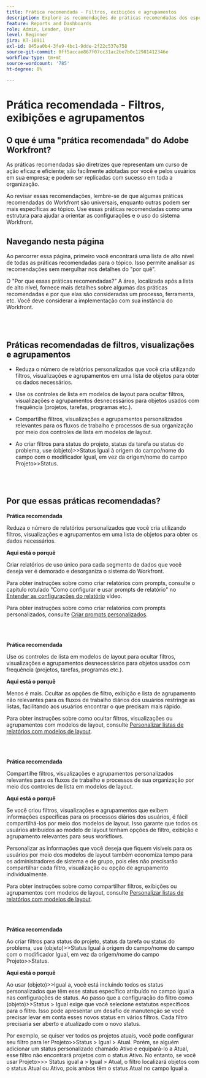 ```yaml
---
title: Prática recomendada - Filtros, exibições e agrupamentos
description: Explore as recomendações de práticas recomendadas dos especialistas do Adobe Workfront sobre a configuração, o gerenciamento e o uso de filtros, visualizações e agrupamentos do Workfront.
feature: Reports and Dashboards
role: Admin, Leader, User
level: Beginner
jira: KT-10911
exl-id: 845aa0b4-3fe9-4bc1-9dde-2f22c537e758
source-git-commit: 0ff5accae867f07cc31ac2be7b0c12981412346e
workflow-type: tm+mt
source-wordcount: '785'
ht-degree: 0%

---
```


# Prática recomendada - Filtros, exibições e agrupamentos

## O que é uma &quot;prática recomendada&quot; do Adobe Workfront?

As práticas recomendadas são diretrizes que representam um curso de ação eficaz e eficiente; são facilmente adotadas por você e pelos usuários em sua empresa; e podem ser replicadas com sucesso em toda a organização.

Ao revisar essas recomendações, lembre-se de que algumas práticas recomendadas do Workfront são universais, enquanto outras podem ser mais específicas ao tópico. Use essas práticas recomendadas como uma estrutura para ajudar a orientar as configurações e o uso do sistema Workfront.

## Navegando nesta página

Ao percorrer essa página, primeiro você encontrará uma lista de alto nível de todas as práticas recomendadas para o tópico. Isso permite analisar as recomendações sem mergulhar nos detalhes do &quot;por quê&quot;.

O &quot;Por que essas práticas recomendadas?&quot; A área, localizada após a lista de alto nível, fornece mais detalhes sobre algumas das práticas recomendadas e por que elas são consideradas um processo, ferramenta, etc. Você deve considerar a implementação com sua instância do Workfront.

</br>
</br>

## Práticas recomendadas de filtros, visualizações e agrupamentos

* Reduza o número de relatórios personalizados que você cria utilizando filtros, visualizações e agrupamentos em uma lista de objetos para obter os dados necessários.

* Use os controles de lista em modelos de layout para ocultar filtros, visualizações e agrupamentos desnecessários para objetos usados com frequência (projetos, tarefas, programas etc.).

* Compartilhe filtros, visualizações e agrupamentos personalizados relevantes para os fluxos de trabalho e processos de sua organização por meio dos controles de lista em modelos de layout.

* Ao criar filtros para status do projeto, status da tarefa ou status do problema, use (objeto)>>Status Igual à origem do campo/nome do campo com o modificador Igual, em vez da origem/nome do campo Projeto>>Status.

</br>
</br>

## Por que essas práticas recomendadas?

**Prática recomendada**

Reduza o número de relatórios personalizados que você cria utilizando filtros, visualizações e agrupamentos em uma lista de objetos para obter os dados necessários.

**Aqui está o porquê**

Criar relatórios de uso único para cada segmento de dados que você deseja ver é demorado e desorganiza o sistema do Workfront.

Para obter instruções sobre como criar relatórios com prompts, consulte o capítulo rotulado &quot;Como configurar e usar prompts de relatório&quot; no [Entender as configurações do relatório](https://experienceleague.adobe.com/docs/workfront-learn/tutorials-workfront/reporting/basic-reporting/report-settings.html) vídeo.

Para obter instruções sobre como criar relatórios com prompts personalizados, consulte [Criar prompts personalizados](https://experienceleague.adobe.com/docs/workfront-learn/tutorials-workfront/reporting/intermediate-reporting/custom-prompts.html).

</br>
</br>

**Prática recomendada**

Use os controles de lista em modelos de layout para ocultar filtros, visualizações e agrupamentos desnecessários para objetos usados com frequência (projetos, tarefas, programas etc.).

**Aqui está o porquê**

Menos é mais. Ocultar as opções de filtro, exibição e lista de agrupamento não relevantes para os fluxos de trabalho diários dos usuários restringe as listas, facilitando aos usuários encontrar o que precisam mais rápido.

Para obter instruções sobre como ocultar filtros, visualizações ou agrupamentos com modelos de layout, consulte [Personalizar listas de relatórios com modelos de layout](https://experienceleague.adobe.com/docs/workfront-learn/tutorials-workfront/administration-and-setup/layout-templates/customize-reporting-lists-with-layout-templates.html).

</br>
</br>

**Prática recomendada**

Compartilhe filtros, visualizações e agrupamentos personalizados relevantes para os fluxos de trabalho e processos de sua organização por meio dos controles de lista em modelos de layout.

**Aqui está o porquê**

Se você criou filtros, visualizações e agrupamentos que exibem informações específicas para os processos diários dos usuários, é fácil compartilhá-los por meio dos modelos de layout. Isso garante que todos os usuários atribuídos ao modelo de layout tenham opções de filtro, exibição e agrupamento relevantes para seus workflows.

Personalizar as informações que você deseja que fiquem visíveis para os usuários por meio dos modelos de layout também economiza tempo para os administradores de sistema e de grupo, pois eles não precisarão compartilhar cada filtro, visualização ou opção de agrupamento individualmente.

Para obter instruções sobre como compartilhar filtros, exibições ou agrupamentos com modelos de layout, consulte [Personalizar listas de relatórios com modelos de layout](https://experienceleague.adobe.com/docs/workfront-learn/tutorials-workfront/administration-and-setup/layout-templates/customize-reporting-lists-with-layout-templates.html).

</br>
</br>

**Prática recomendada**

Ao criar filtros para status do projeto, status da tarefa ou status do problema, use (objeto)>>Status Igual à origem do campo/nome do campo com o modificador Igual, em vez da origem/nome do campo Projeto>>Status.

**Aqui está o porquê**

Ao usar (objeto)>>Igual a, você está incluindo todos os status personalizados que têm esse status específico atribuído no campo Igual a nas configurações de status. Ao passo que a configuração do filtro como (objeto)>>Status > Igual exige que você selecione estatutos específicos para o filtro. Isso pode apresentar um desafio de manutenção se você precisar levar em conta esses novos status em vários filtros. Cada filtro precisaria ser aberto e atualizado com o novo status.

Por exemplo, se quiser ver todos os projetos atuais, você pode configurar seu filtro para ler Projeto>>Status > Igual > Atual. Porém, se alguém adicionar um status personalizado chamado Ativo e equipará-lo a Atual, esse filtro não encontrará projetos com o status Ativo. No entanto, se você usar Projeto>>> Status igual a > Igual > Atual, o filtro localizará objetos com o status Atual ou Ativo, pois ambos têm o status Atual no campo Igual a.
